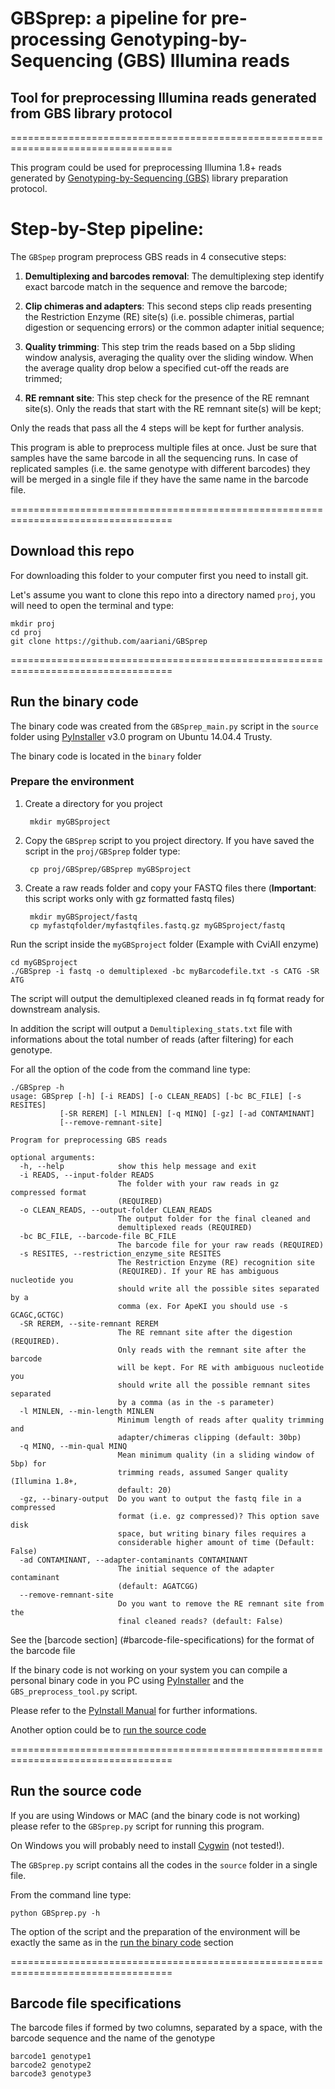 # GBSprep: a pipeline for pre-processing Genotyping-by-Sequencing (GBS) Illumina reads

## Tool for preprocessing Illumina reads generated from GBS library protocol

==================================================================================

This program could be used for preprocessing Illumina 1.8+ reads generated by [Genotyping-by-Sequencing (GBS)](http://journals.plos.org/plosone/article?id=10.1371/journal.pone.0019379) library preparation protocol.

# Step-by-Step pipeline:

The `GBSpep` program preprocess GBS reads in 4 consecutive steps:

1. **Demultiplexing and barcodes removal**: The demultiplexing step identify exact barcode match in the sequence and remove the barcode;

2. **Clip chimeras and adapters**: This second steps clip reads presenting the Restriction Enzyme (RE) site(s) (i.e. possible chimeras, partial digestion or sequencing errors) or the common adapter initial sequence;

3. **Quality trimming**: This step trim the reads based on a 5bp sliding window analysis, averaging the quality over the sliding window. When the average quality drop below a specified cut-off the reads are trimmed;

4. **RE remnant site**: This step check for the presence of the RE remnant site(s). Only the reads that start with the RE remnant site(s) will be kept;  


Only the reads that pass all the 4 steps will be kept for further analysis.

This program is able to preprocess multiple files at once. Just be sure that samples have the same barcode in all the sequencing runs. In case of replicated samples (i.e. the same genotype with different barcodes) they will be merged in a single file if they have the same name in the barcode file.

==================================================================================

## Download this repo

For downloading this folder to your computer first you need to install git.

Let's assume you want to clone this repo into a directory named `proj`, you will need to open the terminal and type:

    mkdir proj
    cd proj
    git clone https://github.com/aariani/GBSprep

==================================================================================

## Run the binary code

The binary code was created from the `GBSprep_main.py` script in the `source` folder using [PyInstaller](http://www.pyinstaller.org/) v3.0 program on Ubuntu 14.04.4 Trusty.

The binary code is located in the `binary` folder

### Prepare the environment

1. Create a directory for you project

		mkdir myGBSproject

2. Copy the `GBSprep` script to you project directory. If you have saved the script in the `proj/GBSprep` folder type:

		cp proj/GBSprep/GBSprep myGBSproject

3. Create a raw reads folder and copy your FASTQ files there (**Important**: this script works only with gz formatted fastq files)
 
		mkdir myGBSproject/fastq
		cp myfastqfolder/myfastqfiles.fastq.gz myGBSproject/fastq


Run the script inside the `myGBSproject` folder (Example with CviAII enzyme)

	cd myGBSproject
	./GBSprep -i fastq -o demultiplexed -bc myBarcodefile.txt -s CATG -SR ATG

The script will output the demultiplexed cleaned reads in fq format ready for downstream analysis.

In addition the script will output a `Demultiplexing_stats.txt` file with informations about the total number of reads (after filtering) for each genotype.

For all the option of the code from the command line type:

	./GBSprep -h
	usage: GBSprep [-h] [-i READS] [-o CLEAN_READS] [-bc BC_FILE] [-s RESITES]
               [-SR REREM] [-l MINLEN] [-q MINQ] [-gz] [-ad CONTAMINANT]
               [--remove-remnant-site]

	Program for preprocessing GBS reads
	
	optional arguments:
	  -h, --help            show this help message and exit
	  -i READS, --input-folder READS
	                        The folder with your raw reads in gz compressed format
	                        (REQUIRED)
	  -o CLEAN_READS, --output-folder CLEAN_READS
	                        The output folder for the final cleaned and
	                        demultiplexed reads (REQUIRED)
	  -bc BC_FILE, --barcode-file BC_FILE
	                        The barcode file for your raw reads (REQUIRED)
	  -s RESITES, --restriction_enzyme_site RESITES
	                        The Restriction Enzyme (RE) recognition site
	                        (REQUIRED). If your RE has ambiguous nucleotide you
	                        should write all the possible sites separated by a
	                        comma (ex. For ApeKI you should use -s GCAGC,GCTGC)
	  -SR REREM, --site-remnant REREM
	                        The RE remnant site after the digestion (REQUIRED).
	                        Only reads with the remnant site after the barcode
	                        will be kept. For RE with ambiguous nucleotide you
	                        should write all the possible remnant sites separated
	                        by a comma (as in the -s parameter)
	  -l MINLEN, --min-length MINLEN
	                        Minimum length of reads after quality trimming and
	                        adapter/chimeras clipping (default: 30bp)
	  -q MINQ, --min-qual MINQ
	                        Mean minimum quality (in a sliding window of 5bp) for
	                        trimming reads, assumed Sanger quality (Illumina 1.8+,
	                        default: 20)
	  -gz, --binary-output  Do you want to output the fastq file in a compressed
	                        format (i.e. gz compressed)? This option save disk
	                        space, but writing binary files requires a
	                        considerable higher amount of time (Default: False)
	  -ad CONTAMINANT, --adapter-contaminants CONTAMINANT
	                        The initial sequence of the adapter contaminant
	                        (default: AGATCGG)
	  --remove-remnant-site
	                        Do you want to remove the RE remnant site from the
	                        final cleaned reads? (default: False)



See the [barcode section] (#barcode-file-specifications) for the format of the barcode file

If the binary code is not working on your system you can compile a personal binary code in you PC using [PyInstaller](http://www.pyinstaller.org/) and the `GBS_preprocess_tool.py` script. 

Please refer to the [PyInstall Manual](http://pythonhosted.org/PyInstaller/) for further informations.

Another option could be to [run the source code](#run-the-source-code)

==================================================================================

## Run the source code

If you are using Windows or MAC (and the binary code is not working) please refer to the `GBSprep.py` script for running this program.

On Windows you will probably need to install [Cygwin](https://www.cygwin.com/) (not tested!).

The `GBSprep.py` script contains all the codes in the `source` folder in a single file.

From the command line type:

	python GBSprep.py -h


The option of the script and the preparation of the environment will be exactly the same as in the [run the binary code](#run-the-binary-code) section

==================================================================================

## Barcode file specifications

The barcode files if formed by two columns, separated by a space, with the barcode sequence and the name of the genotype

	barcode1 genotype1
	barcode2 genotype2
	barcode3 genotype3


